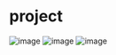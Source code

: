 # project
![image](https://github.com/Vishallab/project/assets/74778363/6ef20cfa-6c75-4133-829d-2fdcedefa270)
![image](https://github.com/Vishallab/project/assets/74778363/2f204b2e-24e4-4f06-aa55-1230ee6c2805)
![image](https://github.com/Vishallab/project/assets/74778363/4607a262-7272-4643-b5eb-eb2f826258d0)
